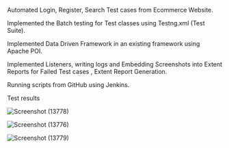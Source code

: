 Automated Login, Register, Search Test cases from Ecommerce Website.

Implemented the Batch testing for Test classes using Testng.xml (Test Suite).

Implemented Data Driven Framework in an existing framework using Apache POI.

Implemented Listeners, writing logs and Embedding Screenshots into Extent Reports for Failed Test cases , Extent Report Generation.

Running scripts from GitHub using Jenkins.

Test results

![Screenshot (13778)](https://github.com/anirudh9110/EcommerceProj/assets/77932284/545b4d6a-1605-4468-a114-671a839e325c)

![Screenshot (13776)](https://github.com/anirudh9110/EcommerceProj/assets/77932284/0a5577a1-3f57-4967-8d39-e65e8da42a55)

![Screenshot (13779)](https://github.com/anirudh9110/EcommerceProj/assets/77932284/1048b8de-554a-46b5-a3a2-1e5e59e1b35d)
